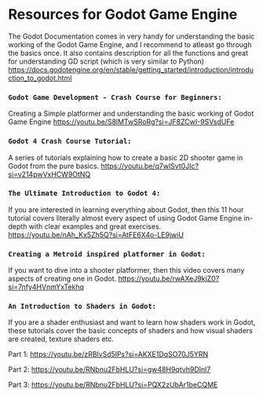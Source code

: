 
# Resources for Godot Game Engine

The Godot Documentation comes in very handy for understanding the basic working of the Godot Game Engine, and I recommend to atleast go through the basics once. It also contains description for all the functions and great for understanding GD script (which is very similar to Python) https://docs.godotengine.org/en/stable/getting_started/introduction/introduction_to_godot.html

### `Godot Game Development - Crash Course for Beginners:` 
Creating a Simple platformer and understanding the basic working of Godot Game Engine
https://youtu.be/S8lMTwSRoRg?si=JF8ZCwI-9SVsdUFe

### `Godot 4 Crash Course Tutorial:`
A series of tutorials explaining how to create a basic 2D shooter game in Godot from the pure basics. https://youtu.be/q7wlSvt0JIc?si=v214pwVxHCW9OtNQ


### `The Ultimate Introduction to Godot 4: `
If you are interested in learning everything about Godot, then this 11 hour tutorial covers literally almost every aspect of using Godot Game Engine in-depth with clear examples and great exercises.
https://youtu.be/nAh_Kx5Zh5Q?si=AtFE6X4o-LE9jwiU

### `Creating a Metroid inspired platformer in Godot:`
If you want to dive into a shooter platformer, then this video covers many aspects of creating one in Godot.
https://youtu.be/rwAXeJ9kjZ0?si=7nfy4HVnmYxTekhq

### `An Introduction to Shaders in Godot:`
If you are a shader enthusiast and want to learn how shaders work in Godot, these tutorials cover the basic concepts of shaders and how visual shaders are created, texture shaders etc.

Part 1: https://youtu.be/zRBlvSd5lPs?si=AKXE1DqSO70J5YRN

Part 2: https://youtu.be/RNbnu2FbHLU?si=gw48H9qtvh9DInl7

Part 3: https://youtu.be/RNbnu2FbHLU?si=PQX2zUbAr1beCQME
